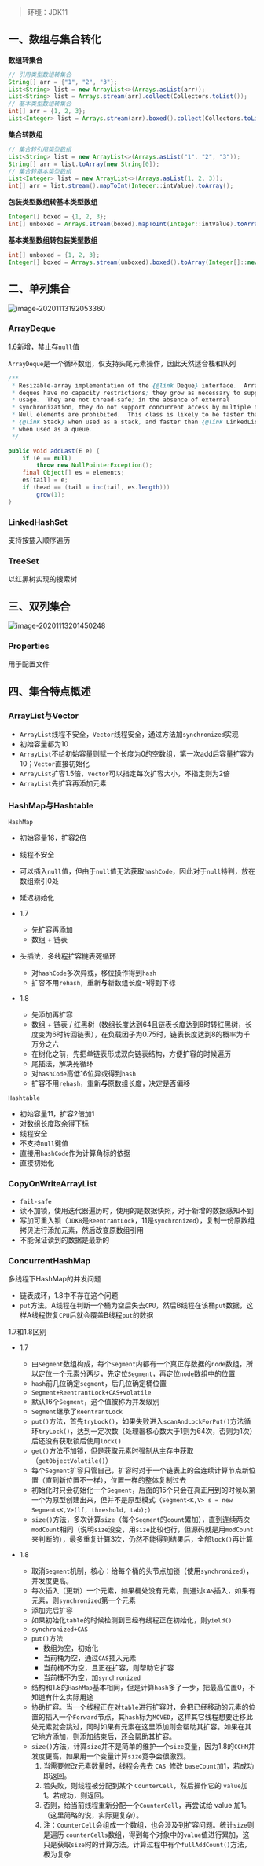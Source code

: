 > 环境：JDK11

## 一、数组与集合转化

**数组转集合**

```java
// 引用类型数组转集合
String[] arr = {"1", "2", "3"};
List<String> list = new ArrayList<>(Arrays.asList(arr));
List<String> list = Arrays.stream(arr).collect(Collectors.toList());
// 基本类型数组转集合
int[] arr = {1, 2, 3};
List<Integer> list = Arrays.stream(arr).boxed().collect(Collectors.toList());
```

**集合转数组**

```java
// 集合转引用类型数组
List<String> list = new ArrayList<>(Arrays.asList("1", "2", "3"));
String[] arr = list.toArray(new String[0]);
// 集合转基本类型数组
List<Integer> list = new ArrayList<>(Arrays.asList(1, 2, 3));
int[] arr = list.stream().mapToInt(Integer::intValue).toArray();
```

**包装类型数组转基本类型数组**

```java
Integer[] boxed = {1, 2, 3};
int[] unboxed = Arrays.stream(boxed).mapToInt(Integer::intValue).toArray();
```

**基本类型数组转包装类型数组**

```java
int[] unboxed = {1, 2, 3};
Integer[] boxed = Arrays.stream(unboxed).boxed().toArray(Integer[]::new);
```

## 二、单列集合

![image-20201113192053360](https://gitee.com/p8t/picbed/raw/master/imgs/20201113192054.png)

### ArrayDeque

1.6新增，禁止存`null`值

`ArrayDeque`是一个循环数组，仅支持头尾元素操作，因此天然适合栈和队列

```java
/**
 * Resizable-array implementation of the {@link Deque} interface.  Array
 * deques have no capacity restrictions; they grow as necessary to support
 * usage.  They are not thread-safe; in the absence of external
 * synchronization, they do not support concurrent access by multiple threads.
 * Null elements are prohibited.  This class is likely to be faster than
 * {@link Stack} when used as a stack, and faster than {@link LinkedList}
 * when used as a queue.
 */

public void addLast(E e) {
    if (e == null)
        throw new NullPointerException();
    final Object[] es = elements;
    es[tail] = e;
    if (head == (tail = inc(tail, es.length)))
        grow(1);
}
```

### LinkedHashSet

支持按插入顺序遍历

### TreeSet

以红黑树实现的搜索树

## 三、双列集合

![image-20201113201450248](https://gitee.com/p8t/picbed/raw/master/imgs/20201113201451.png)

### Properties

用于配置文件

## 四、集合特点概述

### ArrayList与Vector

- `ArrayList`线程不安全，`Vector`线程安全，通过方法加`synchronized`实现
- 初始容量都为10
- `ArrayList`不给初始容量则赋一个长度为0的空数组，第一次add后容量扩容为10；`Vector`直接初始化
- `ArrayList`扩容1.5倍，`Vector`可以指定每次扩容大小，不指定则为2倍
- `ArrayList`先扩容再添加元素

### HashMap与Hashtable

`HashMap`

- 初始容量16，扩容2倍
- 线程不安全
- 可以插入`null`值，但由于`null`值无法获取`hashCode`，因此对于`null`特判，放在数组索引0处
- 延迟初始化

- 1.7
  - 先扩容再添加
  - 数组 + 链表
- 头插法，多线程扩容链表死循环
  - 对`hashCode`多次异或，移位操作得到`hash`
  - 扩容不用`rehash`，重新**与**新数组长度-1得到下标

- 1.8
  
  - 先添加再扩容
  - 数组 + 链表 / 红黑树（数组长度达到64且链表长度达到8时转红黑树，长度变为6时转回链表），在负载因子为0.75时，链表长度达到8的概率为千万分之六
  - 在树化之前，先把单链表形成双向链表结构，方便扩容的时候遍历
  - 尾插法，解决死循环
  - 对`hashCode`高低16位异或得到`hash`
  - 扩容不用`rehash`，重新**与**原数组长度，决定是否偏移

`Hashtable`

  - 初始容量11，扩容2倍加1
  - 对数组长度取余得下标
  - 线程安全
  - 不支持`null`键值
  - 直接用`hashCode`作为计算角标的依据
  - 直接初始化

### CopyOnWriteArrayList

- `fail-safe`
- 读不加锁，使用迭代器遍历时，使用的是数据快照，对于新增的数据感知不到
- 写加可重入锁（`JDK8`是`ReentrantLock`，11是`synchronized`），复制一份原数组拷贝进行添加元素，然后改变原数组引用
- 不能保证读到的数据是最新的

### ConcurrentHashMap

多线程下HashMap的并发问题

- 链表成环，1.8中不存在这个问题
- `put`方法。A线程在判断一个桶为空后失去`CPU`，然后B线程在该桶`put`数据，这样A线程恢复`CPU`后就会覆盖B线程`put`的数据

1.7和1.8区别

- 1.7
  - 由`Segment`数组构成，每个`Segment`内都有一个真正存数据的`node`数组，所以定位一个元素分两步，先定位`Segment`，再定位`node`数组中的位置
  - `hash`前几位确定`segment`，后几位确定桶位置
  - `Segment+ReentrantLock+CAS+volatile`
  - 默认16个`Segment`，这个值被称为并发级别
  - `Segment`继承了`ReentrantLock`
  - `put()`方法，首先`tryLock()`，如果失败进入`scanAndLockForPut()`方法循环`tryLock()`，达到一定次数（处理器核心数大于1则为64次，否则为1次）后还没有获取锁后使用`lock()`
  - `get()`方法不加锁，但是获取元素时强制从主存中获取（`getObjectVolatile()`）
  - 每个`Segment`扩容只管自己，扩容时对于一个链表上的会连续计算节点新位置（直到新位置不一样），位置一样的整体复制过去
  - 初始化时只会初始化一个`Segment`，后面的15个只会在真正用到的时候以第一个为原型创建出来，但并不是原型模式（`Segment<K,V> s = new Segment<K,V>(lf, threshold, tab);`）
  - `size()`方法，多次计算`size`（每个`Segment`的`count`累加），直到连续两次`modCount`相同（说明`size`没变，用`size`比较也行，但源码就是用`modCount`来判断的），最多重复计算3次，仍然不能得到结果后，全部`lock()`再计算
  
- 1.8
  - 取消`Segment`机制，核心：给每个桶的头节点加锁（使用`synchronized`），并发度更高。
  - 每次插入（更新）一个元素，如果桶处没有元素，则通过`CAS`插入，如果有元素，则`synchronized`第一个元素
  - 添加完后扩容
  - 如果初始化`table`的时候检测到已经有线程正在初始化，则`yield()`
  - `synchronized+CAS`
  - `put()`方法
    - 数组为空，初始化
    - 当前桶为空，通过`CAS`插入元素
    - 当前桶不为空，且正在扩容，则帮助它扩容
    - 当前桶不为空，加`synchronized`
  - 结构和1.8的`HashMap`基本相同，但是计算`hash`多了一步，把最高位置0，不知道有什么实际用途
  - 协助扩容。当一个线程正在对`table`进行扩容时，会把已经移动的元素的位置的插入一个`Forward`节点，其`hash`标为`MOVED`，这样其它线程想要迁移此处元素就会跳过，同时如果有元素在这里添加则会帮助其扩容。如果在其它地方添加，则添加结束后，还会帮助其扩容。
  - `size()`方法，计算`size`并不是简单的维护一个`size`变量，因为1.8的`CCHM`并发度更高，如果用一个变量计算`size`竞争会很激烈。
    1. 当需要修改元素数量时，线程会先去 `CAS `修改 `baseCount`加1，若成功即返回。
    2. 若失败，则线程被分配到某个 `CounterCell`，然后操作它的 `value`加1。若成功，则返回。
    3. 否则，给当前线程重新分配一个`CounterCell`，再尝试给 value 加1。（这里简略的说，实际更复杂）。
    4. 注：`CounterCell`会组成一个数组，也会涉及到扩容问题。统计`size`则是遍历 `counterCells`数组，得到每个对象中的`value`值进行累加，这只是获取`size`时的计算方法。计算过程中有个`fullAddCount()`方法，极为复杂
